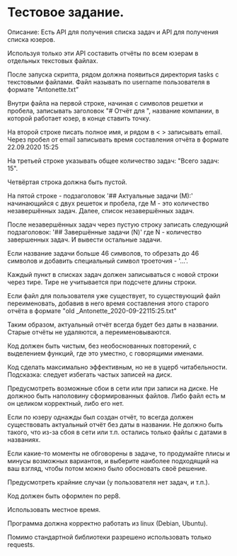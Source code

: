 # Тестовое задание.

Описание:
Есть АРI для получения списка задач и API для получения списка юзеров.

Используя только эти АРI составить отчёты по всем юзерам в отдельных
текстовых файлах.

После запуска скрипта, рядом должна появиться директория tasks с текстовыми
файлами. Файл называть по username пользователя в формате "Аntonette.txt”

Внутри файла на первой строке, начиная с символов решетки и пробела,
записывать заголовок "# Отчёт для ", название компании, в которой работает юзер,
в конце ставить точку.

На второй строке писать полное имя, и рядом в < > записывать email. Через пробел
от еmail записывать время составления отчёта в формате 22.09.2020 15:25

На третьей строке указывать общее количество задач: "Всего задач: 15".

Четвёртая строка должна быть пустой.

<p>На пятой строке - подзаголовок '## Актуальные задачи (М):' начинающийся с двух
решеток и пробела, где М - это количество незавершённых задач. Далее, список
незавершённых задач.</p>

После незавершённых задач через пустую строку записать следующий
подзаголовок: '## Завершённые задачи (N)' где N - количество завершенных задач. И вывести
остальные задачи.</p>

Если название задачи больше 46 символов, то обрезать до 46 символов и добавить
специальный символ троеточия - '...'.

Каждый пункт в списках задач должен записываться с новой строки через тире.
Тире не учитывается при подсчете длины строки.

Если файл для пользователя уже существует, то существующий файл
переименовать, добавив в него время составления этого старого отчёта в формате
"old _Antonette_2020-09-22115:25.txt"

Таким образом, актуальный отчёт всегда будет без даты в названии. Старые
отчёты не удаляются, а переименовываются.

Код должен быть чистым, без необоснованных повторений, с выделением функций,
где это уместно, с говорящими именами.

Код сделать максимально эффективным, но не в ущерб читабельности. Подсказка:
следует избегать частых записей на диск.

Предусмотреть возможные сбои в сети или при записи на диске. Не должноо быть
наполовину сформированных файлов. Либо файл есть м он целиком корректный,
либо его нет.

Если по юзеру однажды был создан отчёт, то всегда должен существовать
актуальный отчёт без даты в названии. Не должно быть такого, что из-за сбоя в
сети или т.п. остались только файлы с датами в названиях.

Если какие-то моменты не обговорены в задаче, то продумайте плисы и минусы
возможных вариантов, и выберите наиболее подходящий на ваш взгляд, чтобы
потом можно было обосновать своё решение.

Предусмотреть крайние случаи (у пользователя нет задач, и т.п.).

Код должен быть оформлен по рер8.

Использовать местное время.

Программа должна корректно работать из linux (Debian, Ubuntu).

Помимо стандартной библиотеки разрешено использовать только requests.